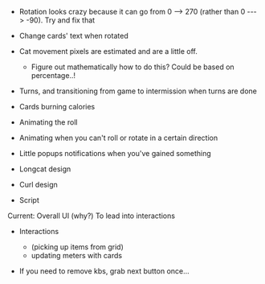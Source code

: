 + Rotation looks crazy because it can go from 0 --> 270 (rather than 0 ---> -90). Try and fix that 

+ Change cards' text when rotated

+ Cat movement pixels are estimated and are a little off.
  + Figure out mathematically how to do this? Could be based on percentage..!

+ Turns, and transitioning from game to intermission when turns are done

+ Cards burning calories

+ Animating the roll

+ Animating when you can't roll or rotate in a certain direction

+ Little popups notifications when you've gained something 

+ Longcat design

+ Curl design 

+ Script



Current:
Overall UI 
(why?) To lead into interactions
+ Interactions 
  + (picking up items from grid)
  + updating meters with cards



+ If you need to remove kbs, grab next button once... 

